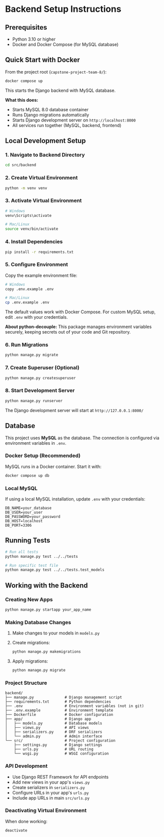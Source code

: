 # Backend Setup Instructions

## Prerequisites

- Python 3.10 or higher
- Docker and Docker Compose (for MySQL database)

## Quick Start with Docker

From the project root (`capstone-project-team-8/`):

```bash
docker compose up
```

This starts the Django backend with MySQL database.

**What this does:**

- Starts MySQL 8.0 database container
- Runs Django migrations automatically
- Starts Django development server on `http://localhost:8000`
- All services run together (MySQL, backend, frontend)

## Local Development Setup

### 1. Navigate to Backend Directory

```bash
cd src/backend
```

### 2. Create Virtual Environment

```bash
python -m venv venv
```

### 3. Activate Virtual Environment

```bash
# Windows
venv\Scripts\activate

# Mac/Linux
source venv/bin/activate
```

### 4. Install Dependencies

```bash
pip install -r requirements.txt
```

### 5. Configure Environment

Copy the example environment file:

```bash
# Windows
copy .env.example .env

# Mac/Linux
cp .env.example .env
```

The default values work with Docker Compose. For custom MySQL setup, edit `.env` with your credentials.

**About python-decouple:** This package manages environment variables securely, keeping secrets out of your code and Git repository.

### 6. Run Migrations

```bash
python manage.py migrate
```

### 7. Create Superuser (Optional)

```bash
python manage.py createsuperuser
```

### 8. Start Development Server

```bash
python manage.py runserver
```

The Django development server will start at `http://127.0.0.1:8000/`

## Database

This project uses **MySQL** as the database. The connection is configured via environment variables in `.env`.

### Docker Setup (Recommended)

MySQL runs in a Docker container. Start it with:

```bash
docker compose up db
```

### Local MySQL

If using a local MySQL installation, update `.env` with your credentials:

```env
DB_NAME=your_database
DB_USER=your_user
DB_PASSWORD=your_password
DB_HOST=localhost
DB_PORT=3306
```

## Running Tests

```bash
# Run all tests
python manage.py test ../../tests

# Run specific test file
python manage.py test ../../tests.test_models
```

## Working with the Backend

### Creating New Apps

```bash
python manage.py startapp your_app_name
```

### Making Database Changes

1. Make changes to your models in `models.py`
2. Create migrations:

   ```bash
   python manage.py makemigrations
   ```

3. Apply migrations:

   ```bash
   python manage.py migrate
   ```

### Project Structure

```text
backend/
├── manage.py              # Django management script
├── requirements.txt       # Python dependencies
├── .env                   # Environment variables (not in git)
├── .env.example           # Environment template
├── Dockerfile             # Docker configuration
├── app/                   # Django app
│   ├── models.py          # Database models
│   ├── views.py           # API views
│   ├── serializers.py     # DRF serializers
│   └── admin.py           # Admin interface
└── src/                   # Project configuration
    ├── settings.py        # Django settings
    ├── urls.py            # URL routing
    └── wsgi.py            # WSGI configuration
```

### API Development

- Use Django REST Framework for API endpoints
- Add new views in your app's `views.py`
- Create serializers in `serializers.py`
- Configure URLs in your app's `urls.py`
- Include app URLs in main `src/urls.py`

### Deactivating Virtual Environment

When done working:

```bash
deactivate
```
